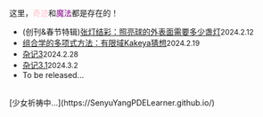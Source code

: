 <style>
.bjimg{
  position: fixed;
  top: 0;
  left: 0;
  width:100%;
height:100%;
min-width: 1000px;
z-index:-10;
zoom: 1;
  background-image: url();
  background-repeat: no-repeat;
  background-size: contain;
  background-position: center 0;
  opacity: 0.3;
  }
</style>
<head>    
<script src="https://cdn.mathjax.org/mathjax/latest/MathJax.js?config=TeX-AMS-MML_HTMLorMML" type="text/javascript"></script>
<script type="text/x-mathjax-config">
MathJax.Hub.Config({
        tex2jax: {
        skipTags: ['script', 'noscript', 'style', 'textarea', 'pre'],
        inlineMath: [['$','$']]
        }
});
</script>
</head>
<div class="bjimg"></div>

这里，<font color="Pink">奇迹</font>和<font color="Purple">魔法</font>都是存在的！

- (创刊&春节特辑)<a href="https://senyuyangpdelearner.github.io/blog1" target="_blank">张灯结彩：照亮球的外表面需要多少盏灯</a><font size="2">2024.2.12</font> <br/>
- <a href="https://senyuyangpdelearner.github.io/blog2" target="_blank">组合学的多项式方法：有限域Kakeya猜想</a><font size="2">2024.2.19</font> <br/>
- <a href="https://senyuyangpdelearner.github.io/blog3" target="_blank">杂记3</a><font size="2">2024.2.28</font> <br/>
- <a href="https://senyuyangpdelearner.github.io/blog4" target="_blank">杂记3.1</a><font size="2">2024.3.2</font> <br/>
- To be released...

<br/>
[少女祈祷中...](https://SenyuYangPDELearner.github.io/)
